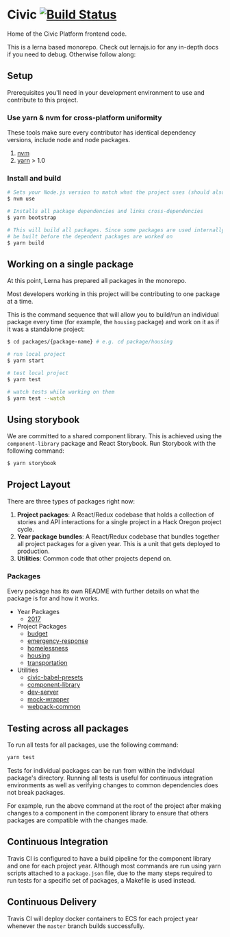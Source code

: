 # Civic [![Build Status](https://travis-ci.org/hackoregon/civic.svg?branch=master)](https://travis-ci.org/hackoregon/civic)

Home of the Civic Platform frontend code.

This is a lerna based monorepo. Check out lernajs.io for any in-depth docs if you need to debug. Otherwise follow along:

## Setup

Prerequisites you'll need in your development environment to use and contribute to this project.

### Use yarn & nvm for cross-platform uniformity

These tools make sure every contributor has identical dependency versions, include node and node packages.

1. [nvm](https://github.com/creationix/nvm)
2. [yarn](https://yarnpkg.com/) > 1.0

### Install and build

```bash
# Sets your Node.js version to match what the project uses (should also happen on clone)
$ nvm use

# Installs all package dependencies and links cross-dependencies
$ yarn bootstrap

# This will build all packages. Since some packages are used internally, they need to
# be built before the dependent packages are worked on
$ yarn build
```

## Working on a single package

At this point, Lerna has prepared all packages in the monorepo.

Most developers working in this project will be contributing to one package at a time.

This is the command sequence that will allow you to build/run an individual package every time (for example, the `housing` package)
and work on it as if it was a standalone project:

```bash
$ cd packages/{package-name} # e.g. cd package/housing

# run local project
$ yarn start

# test local project
$ yarn test

# watch tests while working on them
$ yarn test --watch
```

## Using storybook

We are committed to a shared component library. This is achieved using the `component-library` package and React Storybook.
Run Storybook with the following command:

```bash
$ yarn storybook
```

## Project Layout

There are three types of packages right now:

1. **Project packages**: A React/Redux codebase that holds a collection of stories and API interactions for a single
   project in a Hack Oregon project cycle.
2. **Year package bundles**: A React/Redux codebase that bundles together all project packages for a given year. This
   is a unit that gets deployed to production.
4. **Utilities**: Common code that other projects depend on.

### Packages

Every package has its own README with further details on what the package is for and how it works.

  - Year Packages
    - [2017](packages/2017/README.md)
  - Project Packages
    - [budget](packages/budget/README.md)
    - [emergency-response](packages/emergency-response/README.md)
    - [homelessness](packages/homelessness/README.md)
    - [housing](packages/housing/README.md)
    - [transportation](packages/transportation/README.md)
  - Utilities
    - [civic-babel-presets](packages/civic-babel-presets/README.md)
    - [component-library](packages/component-library/README.md)
    - [dev-server](packages/dev-server/README.md)
    - [mock-wrapper](packages/mock-wrapper/README.md)
    - [webpack-common](packages/webpack-common/README.md)

## Testing across all packages

To run all tests for all packages, use the following command:

```bash
yarn test
```

Tests for individual packages can be run from within the individual package's directory. Running all tests is useful for continuous integration environments as well as verifying changes to common dependencies does not break packages.

For example, run the above command at the root of the project after making changes to a component in the component library to ensure that others packages are compatible with the changes made.

## Continuous Integration

Travis CI is configured to have a build pipeline for the component library and one for each project year. Although most
commands are run using yarn scripts attached to a `package.json` file, due to the many steps required to run tests for
a specific set of packages, a Makefile is used instead.

## Continuous Delivery

Travis CI will deploy docker containers to ECS for each project year whenever the `master` branch builds successfully.
